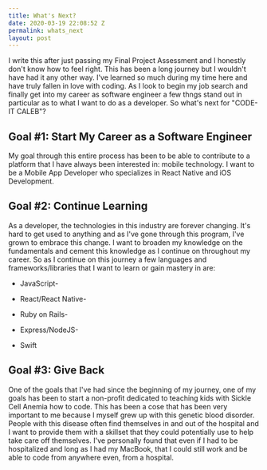 ```yaml
---
title: What's Next?
date: 2020-03-19 22:08:52 Z
permalink: whats_next
layout: post
---
```


I write this after just passing my Final Project Assessment and I honestly don't know how to feel right. This has been a long journey but I wouldn't have had it any other way. I've learned so much during my time here and have truly fallen in love with coding. As I look to begin my job search and finally get into my career as software engineer a few thngs stand out in particular as to what I want to do as a developer. So what's next for "CODE-IT CALEB"?

## Goal #1: Start My Career as a Software Engineer
My goal through this entire process has been to be able to contribute to a platform that I have always been interested in: mobile technology. I want to be a Mobile App Developer who specializes in React Native and iOS Development.

## Goal #2: Continue Learning
As a developer, the technologies in this industry are forever changing. It's hard to get used to anything and as I've gone through this program, I've grown to embrace this change. I want to broaden my knowledge on the fundamentals and cement this knowledge as I continue on throughout my career. So as I continue on this journey a few languages and frameworks/libraries that I want to learn or gain mastery in are:

*  JavaScript- 

* React/React Native-

* Ruby on Rails-

* Express/NodeJS-

* Swift

## Goal #3: Give Back
One of the goals that I've had since the beginning of my journey, one of my goals has been to start a non-profit dedicated to teaching kids with Sickle Cell Anemia how to code. This has been a cose that has been very important to me because I myself grew up with this genetic blood disorder. People with this disease often find themselves in and out of the hospital and I want to provide them with a skillset that they could potentially use to help take care off themselves. I've personally found that even if I had to be hospitalized and long as I had my MacBook, that I could still work and be able to code from anywhere even, from a hospital. 
